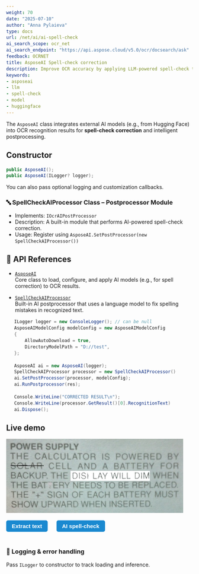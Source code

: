 ```yaml
---
weight: 70
date: "2025-07-10"
author: "Anna Pylaieva"
type: docs
url: /net/ai/ai-spell-check
ai_search_scope: ocr_net
ai_search_endpoint: "https://api.aspose.cloud/v5.0/ocr/docsearch/ask"
feedback: OCRNET
title: AsposeAI Spell-check correction
description: Improve OCR accuracy by applying LLM‑powered spell‑check to raw output.
keywords:
- asposeai
- llm
- spell-check
- model
- huggingface
---
```


<style>
	button {
		cursor: pointer;
		margin-right: 20px;
		margin-bottom: 20px;
		padding: 7px 15px;
		border: none;
		border-radius: 5px;
		background-color: #1a89d0;
		font-weight: 700;
		font-size: 15px;
		color: #ffffff;
	}

	button:hover {
		background-color: #3071a9;
	}

	button:focus {
		outline: none;
	}

	.duo {
		display: flex;
		flex-direction: row;
		align-items: stretch;
		margin-bottom: 20px;
	}

	.duo > * {
		margin-bottom: 0 !important;
	}

	.duo > pre {
		display: none;
		margin-left: 15px;
		min-width: 300px;
	}
	
</style>

The `AsposeAI` class integrates external AI models (e.g., from Hugging Face) into OCR recognition results for **spell-check correction** and intelligent postprocessing.

## Constructor

```csharp
public AsposeAI();
public AsposeAI(ILogger? logger);
```

You can also pass optional logging and customization callbacks.

### 🔤 SpellCheckAIProcessor Class – Postprocessor Module

- Implements: `IOcrAIPostProcessor`
- Description: A built-in module that performs AI-powered spell-check correction.
- Usage: Register using `AsposeAI.SetPostProcessor(new SpellCheckAIProcessor())`

## 🔗 API References

- [`AsposeAI`](https://reference.aspose.com/ocr/net/aspose.ocr/asposeai/)  
  Core class to load, configure, and apply AI models (e.g., for spell correction) to OCR results.

- [`SpellCheckAIProcessor`](https://reference.aspose.com/ocr/net/aspose.ocr.ai/spellcheckaiprocessor/)  
  Built-in AI postprocessor that uses a language model to fix spelling mistakes in recognized text.


```csharp
   ILogger logger = new ConsoleLogger(); // can be null
   AsposeAIModelConfig modelConfig = new AsposeAIModelConfig
   {
       AllowAutoDownload = true,
       DirectoryModelPath = "D://test",
   };

   AsposeAI ai = new AsposeAI(logger);
   SpellCheckAIProcessor processor = new SpellCheckAIProcessor()
   ai.SetPostProcessor(processor, modelConfig);
   ai.RunPostprocessor(res);

   Console.WriteLine("CORRECTED RESULT\n");
   Console.WriteLine(processor.GetResult()[0].RecognitionText)
   ai.Dispose();
```

## Live demo

<div class="duo">
<img src="demo.jpg" alt="AI spell-check" />
<pre class="rec-result">
 POWER SUPPLY
 THE CALCULATOR IS POWERED BY
 SOLAR CELL AND A BATTERY FOR
 BACKUP.THE DIS LAY WILL DIM WHEN
 THE BATERY NEEDSTO BEREPLACED
 THE"+"SIGN OF EACH BATTERY MUST
 SHOW UPWARD WHEN INSERTEDI
</pre>
<pre class="ai-result">
 POWER SUPPLY
THE CALCULATOR IS POWERED BY
SOLAR CELL AND A BATTERY FOR
BACKUP THE DISPLAY WILL DIM WHEN
THE BATTERY NEEDS TO BE REPLACED
THE"+"SIGN OF EACH BATTERY MUST
SHOW UPRIGHT WHEN INSERTED
</pre>
</div>

<button onclick="$('.rec-result').slideDown(100); $('.ai-result').slideUp(100);">Extract text</button>
<button onclick="$('.ai-result').slideDown(100)">AI spell-check</button>

### 🐞 Logging & error handling
Pass `ILogger` to constructor to track loading and inference.
